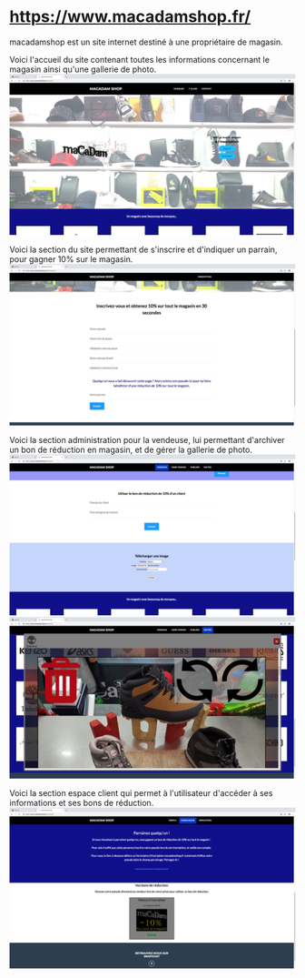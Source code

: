 # https://www.macadamshop.fr/

macadamshop est un site internet destiné à une propriétaire de magasin.

Voici l'accueil du site contenant toutes les informations concernant le magasin ainsi qu'une gallerie de photo.
![alt text](https://github.com/antoinedauchy/macadamshop/blob/master/Screen%20Shot%202019-01-16%20at%202.23.09%20PM.png)

Voici la section du site permettant de s'inscrire et d'indiquer un parrain, pour gagner 10% sur le magasin.
![alt text](https://github.com/antoinedauchy/macadamshop/blob/master/Screen%20Shot%202019-01-16%20at%202.23.34%20PM.png)

Voici la section administration pour la vendeuse, lui permettant d'archiver un bon de réduction en magasin, et de gérer la gallerie de photo.
![alt text](https://github.com/antoinedauchy/macadamshop/blob/master/Screen%20Shot%202019-01-16%20at%202.24.13%20PM.png)
![alt text](https://github.com/antoinedauchy/macadamshop/blob/master/Screen%20Shot%202019-01-16%20at%202.25.03%20PM.png)

Voici la section espace client qui permet à l'utilisateur d'accéder à ses informations et ses bons de réduction.
![alt text](https://github.com/antoinedauchy/macadamshop/blob/master/Screen%20Shot%202019-01-16%20at%202.25.52%20PM.png)

